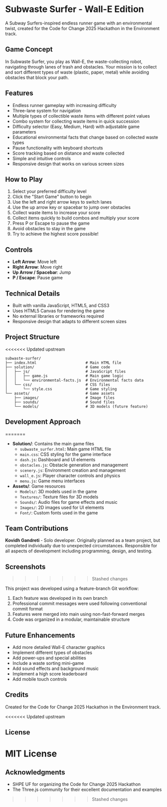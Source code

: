 # Subwaste Surfer - Wall-E Edition

A Subway Surfers-inspired endless runner game with an environmental twist, created for the Code for Change 2025 Hackathon in the Environment track.

## Game Concept

In Subwaste Surfer, you play as Wall-E, the waste-collecting robot, navigating through lanes of trash and obstacles. Your mission is to collect and sort different types of waste (plastic, paper, metal) while avoiding obstacles that block your path.

## Features

- Endless runner gameplay with increasing difficulty
- Three-lane system for navigation
- Multiple types of collectible waste items with different point values
- Combo system for collecting waste items in quick succession
- Difficulty selector (Easy, Medium, Hard) with adjustable game parameters
- Educational environmental facts that change based on collected waste types
- Pause functionality with keyboard shortcuts
- Score tracking based on distance and waste collected
- Simple and intuitive controls
- Responsive design that works on various screen sizes

## How to Play

1. Select your preferred difficulty level
2. Click the "Start Game" button to begin
3. Use the left and right arrow keys to switch lanes
4. Use the up arrow key or spacebar to jump over obstacles
5. Collect waste items to increase your score
6. Collect items quickly to build combos and multiply your score
7. Press P or Escape to pause the game
8. Avoid obstacles to stay in the game
9. Try to achieve the highest score possible!

## Controls

- **Left Arrow**: Move left
- **Right Arrow**: Move right
- **Up Arrow / Spacebar**: Jump
- **P / Escape**: Pause game

## Technical Details

- Built with vanilla JavaScript, HTML5, and CSS3
- Uses HTML5 Canvas for rendering the game
- No external libraries or frameworks required
- Responsive design that adapts to different screen sizes

## Project Structure
<<<<<<< Updated upstream

```
subwaste-surfer/
├── index.html                      # Main HTML file
├── solution/                       # Game code
│   ├── js/                         # JavaScript files
│   │   ├── game.js                 # Main game logic
│   │   └── environmental-facts.js  # Environmental facts data
│   └── css/                        # CSS files
│       └── style.css               # Game styling
└── assets/                         # Game assets
    ├── images/                     # Image files
    ├── sounds/                     # Sound files
    └── models/                     # 3D models (future feature)
```

## Development Approach
=======
- **Solution/**: Contains the main game files
  - `subwaste_surfer.html`: Main game HTML file
  - `main.css`: CSS styling for the game interface
  - `dash.js`: Dashboard and UI elements
  - `obstacles.js`: Obstacle generation and management
  - `scenery.js`: Environment creation and management
  - `wall_e.js`: Player character controls and physics
  - `menu.js`: Game menu interfaces
- **Assets/**: Game resources
  - `Models/`: 3D models used in the game
  - `Textures/`: Texture files for 3D models
  - `Sounds/`: Audio files for game effects and music
  - `Images/`: 2D images used for UI elements
  - `Font/`: Custom fonts used in the game

## Team Contributions
**Kovidh Gandreti** - Solo developer. Originally planned as a team project, but completed individually due to unexpected circumstances. Responsible for all aspects of development including programming, design, and testing.

## Screenshots

>>>>>>> Stashed changes

This project was developed using a feature-branch Git workflow:

1. Each feature was developed in its own branch
2. Professional commit messages were used following conventional commit format
3. Features were merged into main using non-fast-forward merges
4. Code was organized in a modular, maintainable structure

## Future Enhancements

- Add more detailed Wall-E character graphics
- Implement different types of obstacles
- Add power-ups and special abilities
- Include a waste sorting mini-game
- Add sound effects and background music
- Implement a high score leaderboard
- Add mobile touch controls

## Credits

Created for the Code for Change 2025 Hackathon in the Environment track.

<<<<<<< Updated upstream
## License

MIT License 
=======

## Acknowledgments
- SHPE UF for organizing the Code for Change 2025 Hackathon
- The Three.js community for their excellent documentation and examples
>>>>>>> Stashed changes
